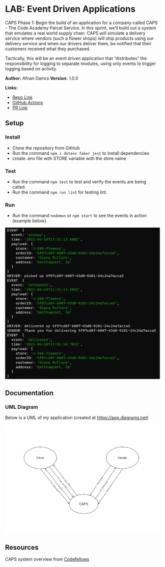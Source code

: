 # LAB: Event Driven Applications

CAPS Phase 1: Begin the build of an application for a company called CAPS - The Code Academy Parcel Service. In this sprint, we’ll build out a system that emulates a real world supply chain. CAPS will simulate a delivery service where vendors (such a flower shops) will ship products using our delivery service and when our drivers deliver them, be notified that their customers received what they purchased.

Tactically, this will be an event driven application that “distributes” the responsibility for logging to separate modules, using only events to trigger logging based on activity.

**Author:** Afnan Damra
**Version:** 1.0.0

**Links:**

- [Repo Link](https://github.com/afnandamra/caps)
- [GitHub Actions](https://github.com/afnandamra/caps/actions)
- [PR Link](https://github.com/afnandamra/caps/pull/1)

## Setup

### Install

- Clone the repository from GitHub
- Run the command `npm i dotenv faker jest` to install dependencies
- create .env file with STORE variable with the store name

### Test

- Run the command `npm test` to test and verify the events are being called.
- Run the command `npm run lint` for testing lint.

### Run

- Run the command `nodemon` or `npm start` to see the events in action (example below).

![example output](assets/lab11events.PNG)

## Documentation

### UML Diagram

Below is a UML of my application (created at https://app.diagrams.net)

![UML Lab11](assets/lab11.jpg)

## Resources

CAPS system overview from [Codefellows](https://codefellows.github.io/code-401-javascript-guide/curriculum/apps-and-libraries/caps/)
